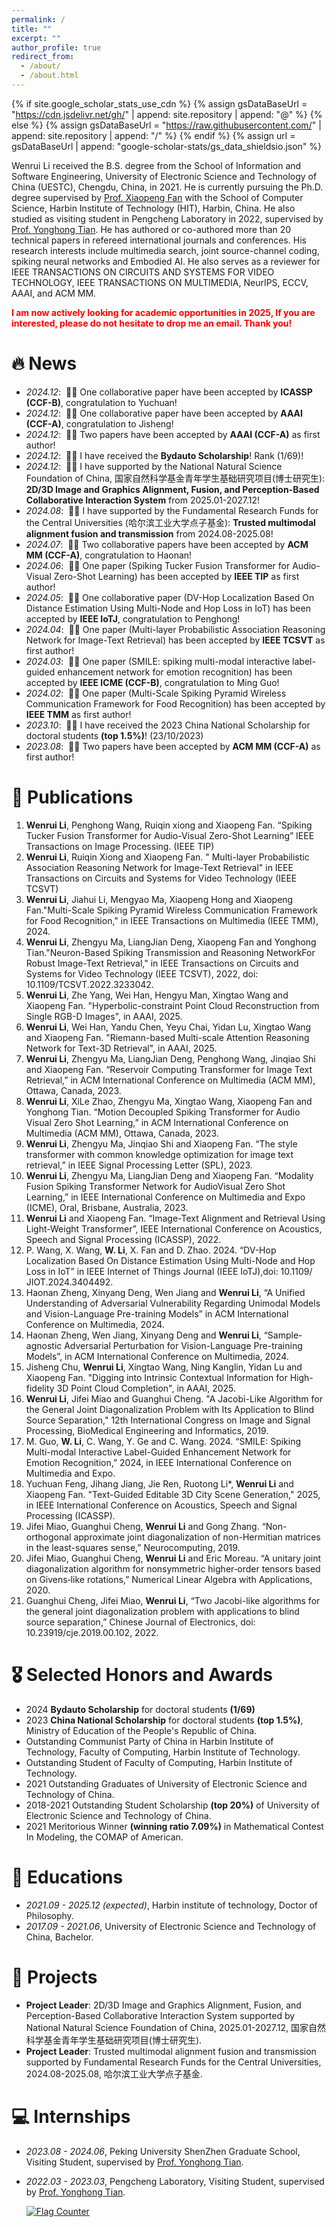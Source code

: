 ```yaml
---
permalink: /
title: ""
excerpt: ""
author_profile: true
redirect_from: 
  - /about/
  - /about.html
---
```


{% if site.google_scholar_stats_use_cdn %}
{% assign gsDataBaseUrl = "https://cdn.jsdelivr.net/gh/" | append: site.repository | append: "@" %}
{% else %}
{% assign gsDataBaseUrl = "https://raw.githubusercontent.com/" | append: site.repository | append: "/" %}
{% endif %}
{% assign url = gsDataBaseUrl | append: "google-scholar-stats/gs_data_shieldsio.json" %}

<span class='anchor' id='about-me'></span>

Wenrui Li received the B.S. degree from the School of Information and Software Engineering, University of Electronic Science and Technology of China (UESTC), Chengdu, China, in 2021. He is currently pursuing the Ph.D. degree supervised by [Prof. Xiaopeng Fan](http://homepage.hit.edu.cn/xiaopengfan) with the School of Computer Science, Harbin Institute of Technology (HIT), Harbin, China. He also studied as visiting student in Pengcheng Laboratory in 2022, supervised by [Prof. Yonghong Tian](https://www.pkuml.org/staff/yhtian-cn.html). He has authored or co-authored more than 20 technical papers in refereed international journals and conferences. His research interests include multimedia search, joint source-channel coding, spiking neural networks and Embodied AI. He also serves as a reviewer for IEEE TRANSACTIONS ON CIRCUITS AND SYSTEMS FOR VIDEO TECHNOLOGY, IEEE TRANSACTIONS ON MULTIMEDIA, NeurIPS, ECCV, AAAI, and ACM MM.

**<font color='red'>I am now actively looking for academic opportunities in 2025, If you are interested, please do not hesitate to drop me an email. Thank you!</font>**


# 🔥 News
- *2024.12*: &nbsp;🎉🎉 One collaborative paper have been accepted by **ICASSP (CCF-B)**, congratulation to Yuchuan! 
- *2024.12*: &nbsp;🎉🎉 One collaborative paper have been accepted by **AAAI (CCF-A)**, congratulation to Jisheng! 
- *2024.12*: &nbsp;🎉🎉 Two papers have been accepted by **AAAI (CCF-A)** as first author! 
- *2024.12*: &nbsp;🎉🎉 I have received the **Bydauto Scholarship**! Rank (1/69)!
- *2024.12*: &nbsp;🎉🎉 I have supported by the National Natural Science Foundation of China, 国家自然科学基金青年学生基础研究项目(博士研究生): **2D/3D Image and Graphics Alignment, Fusion, and Perception-Based Collaborative Interaction System** from 2025.01-2027.12!
- *2024.08*: &nbsp;🎉🎉 I have supported by the Fundamental Research Funds for the Central Universities (哈尔滨工业大学点子基金): **Trusted multimodal alignment fusion and transmission** from 2024.08-2025.08!
- *2024.07*: &nbsp;🎉🎉 Two collaborative papers have been accepted by **ACM MM (CCF-A)**, congratulation to Haonan! 
- *2024.06*: &nbsp;🎉🎉 One paper (Spiking Tucker Fusion Transformer for Audio-Visual Zero-Shot Learning) has been accepted by **IEEE TIP** as first author!
- *2024.05*: &nbsp;🎉🎉 One collaborative paper (DV-Hop Localization Based On Distance Estimation Using Multi-Node and Hop Loss in IoT) has been accepted by **IEEE IoTJ**, congratulation to Penghong! 
- *2024.04*: &nbsp;🎉🎉 One paper (Multi-layer Probabilistic Association Reasoning Network for Image-Text Retrieval) has been accepted by **IEEE TCSVT** as first author! 
- *2024.03*: &nbsp;🎉🎉 One paper (SMILE: spiking multi-modal interactive label-guided enhancement network for emotion recognition) has been accepted by **IEEE ICME (CCF-B)**, congratulation to Ming Guo! 
- *2024.02*: &nbsp;🎉🎉 One paper (Multi-Scale Spiking Pyramid Wireless Communication Framework for Food Recognition) has been accepted by **IEEE TMM** as first author! 
- *2023.10*: &nbsp;🎉🎉 I have received the 2023 China National Scholarship for doctoral students **(top 1.5%)**! (23/10/2023)
- *2023.08*: &nbsp;🎉🎉 Two papers have been accepted by **ACM MM (CCF-A)** as first author! 

# 📝 Publications 
1. **Wenrui Li**, Penghong Wang, Ruiqin xiong and Xiaopeng Fan. “Spiking Tucker Fusion Transformer for Audio-Visual Zero-Shot Learning” IEEE Transactions on Image Processing. (IEEE TIP)
2. **Wenrui Li**, Ruiqin Xiong and Xiaopeng Fan. " Multi-layer Probabilistic Association Reasoning Network for Image-Text Retrieval" in IEEE Transactions on Circuits and Systems for Video Technology (IEEE TCSVT)
3. **Wenrui Li**, Jiahui Li, Mengyao Ma, Xiaopeng Hong and Xiaopeng Fan."Multi-Scale Spiking Pyramid Wireless Communication Framework for Food Recognition," in IEEE Transactions on Multimedia (IEEE TMM), 2024.
4. **Wenrui Li**, Zhengyu Ma, LiangJian Deng, Xiaopeng Fan and Yonghong Tian."Neuron-Based Spiking Transmission and Reasoning NetworkFor Robust Image-Text Retrieval," in IEEE Transactions on Circuits and Systems for Video Technology (IEEE TCSVT), 2022, doi: 10.1109/TCSVT.2022.3233042.
5. **Wenrui Li**, Zhe Yang, Wei Han, Hengyu Man, Xingtao Wang and Xiaopeng Fan. "Hyperbolic-constraint Point Cloud Reconstruction from Single RGB-D Images", in AAAI, 2025.
6. **Wenrui Li**, Wei Han, Yandu Chen, Yeyu Chai, Yidan Lu, Xingtao Wang and Xiaopeng Fan. "Riemann-based Multi-scale Attention Reasoning Network for Text-3D Retrieval", in AAAI, 2025.
7. **Wenrui Li**, Zhengyu Ma, LiangJian Deng, Penghong Wang, Jinqiao Shi and Xiaopeng Fan. “Reservoir Computing Transformer for Image Text Retrieval,” in ACM International Conference on Multimedia (ACM MM), Ottawa, Canada, 2023.
8. **Wenrui Li**, XiLe Zhao, Zhengyu Ma, Xingtao Wang, Xiaopeng Fan and Yonghong Tian. “Motion Decoupled Spiking Transformer for Audio Visual Zero Shot Learning,” in ACM International Conference on Multimedia (ACM MM), Ottawa, Canada, 2023.
9. **Wenrui Li**, Zhengyu Ma, Jinqiao Shi and Xiaopeng Fan. “The style transformer with common knowledge optimization for image text retrieval,” in IEEE Signal Processing Letter (SPL), 2023.
10. **Wenrui Li**, Zhengyu Ma, LiangJian Deng and Xiaopeng Fan. “Modality Fusion Spiking Transformer Network for AudioVisual Zero Shot Learning,” in IEEE International Conference on Multimedia and Expo (ICME), Oral, Brisbane, Australia, 2023.
11. **Wenrui Li** and Xiaopeng Fan. “Image-Text Alignment and Retrieval Using Light-Weight Transformer”, IEEE International Conference on Acoustics, Speech and Signal Processing (ICASSP), 2022.
12. P. Wang, X. Wang, **W. Li**, X. Fan and D. Zhao. 2024. “DV-Hop Localization Based On Distance Estimation Using Multi-Node and Hop Loss in IoT” in IEEE Internet of Things Journal (IEEE IoTJ),doi: 10.1109/ JIOT.2024.3404492.
13. Haonan Zheng, Xinyang Deng, Wen Jiang and **Wenrui Li**, “A Unified Understanding of Adversarial Vulnerability Regarding Unimodal Models and Vision-Language Pre-training Models” in ACM International Conference on Multimedia, 2024.
14. Haonan Zheng, Wen Jiang, Xinyang Deng and **Wenrui Li**, “Sample-agnostic Adversarial Perturbation for Vision-Language Pre-training Models”, in ACM International Conference on Multimedia, 2024.
15. Jisheng Chu, **Wenrui Li**, Xingtao Wang, Ning Kanglin, Yidan Lu and Xiaopeng Fan. "Digging into Intrinsic Contextual Information for High-fidelity 3D Point Cloud Completion", in AAAI, 2025.
16. **Wenrui Li**, Jifei Miao and Guanghui Cheng. "A Jacobi-Like Algorithm for the General Joint Diagonalization Problem with Its Application to Blind Source Separation," 12th International Congress on Image and Signal Processing, BioMedical Engineering and Informatics, 2019.
17. M. Guo, **W. Li**, C. Wang, Y. Ge and C. Wang. 2024. “SMILE: Spiking Multi-modal Interactive Label-Guided Enhancement Network for Emotion Recognition,” 2024, in IEEE International Conference on Multimedia and Expo.
18. Yuchuan Feng, Jihang Jiang, Jie Ren, Ruotong Li*, **Wenrui Li** and Xiaopeng Fan. "Text-Guided Editable 3D City Scene Generation," 2025, in IEEE International Conference on Acoustics, Speech and Signal Processing (ICASSP).
19. Jifei Miao, Guanghui Cheng, **Wenrui Li** and Gong Zhang. “Non-orthogonal approximate joint diagonalization of non-Hermitian matrices in the least-squares sense,” Neurocomputing, 2019.
20. Jifei Miao, Guanghui Cheng, **Wenrui Li** and Eric Moreau. “A unitary joint diagonalization algorithm for nonsymmetric higher‐order tensors based on Givens‐like rotations,” Numerical Linear Algebra with Applications, 2020.
21. Guanghui Cheng, Jifei Miao, **Wenrui Li**, “Two Jacobi-like algorithms for the general joint diagonalization problem with applications to blind source separation,” Chinese Journal of Electronics, doi: 10.23919/cje.2019.00.102, 2022.


# 🎖 Selected Honors and Awards
- 2024 **Bydauto Scholarship** for doctoral students **(1/69)**
- 2023 **China National Scholarship** for doctoral students **(top 1.5%)**, Ministry of Education of the People's Republic of China.
- Outstanding Communist Party of China in Harbin Institute of Technology, Faculty of Computing, Harbin Institute of Technology.
- Outstanding Student of Faculty of Computing, Harbin Institute of Technology.
- 2021 Outstanding Graduates of University of Electronic Science and Technology of China.
- 2018-2021 Outstanding Student Scholarship **(top 20%)** of University of Electronic Science and Technology of China.
- 2021 Meritorious Winner **(winning ratio 7.09%)** in Mathematical Contest In Modeling, the COMAP of American.

# 📖 Educations
- *2021.09 - 2025.12 (expected)*, Harbin institute of technology, Doctor of Philosophy.
- *2017.09 - 2021.06*, University of Electronic Science and Technology of China, Bachelor. 

# 📕 Projects
- **Project Leader**: 2D/3D Image and Graphics Alignment, Fusion, and Perception-Based Collaborative Interaction System supported by National Natural Science Foundation of China, 2025.01-2027.12, 国家自然科学基金青年学生基础研究项目(博士研究生).
- **Project Leader**: Trusted multimodal alignment fusion and transmission supported by Fundamental Research Funds for the Central Universities, 2024.08-2025.08, 哈尔滨工业大学点子基金. 
 
# 💻 Internships
- *2023.08 - 2024.06*, Peking University ShenZhen Graduate School, Visiting Student, supervised by [Prof. Yonghong Tian](https://www.pkuml.org/staff/yhtian-cn.html).
- *2022.03 - 2023.03*, Pengcheng Laboratory, Visiting Student, supervised by [Prof. Yonghong Tian](https://www.pkuml.org/staff/yhtian-cn.html).

  <a href="https://info.flagcounter.com/4pMS"><img src="https://s05.flagcounter.com/map/4pMS/size_s/txt_000000/border_CCCCCC/pageviews_1/viewers_0/flags_0/" alt="Flag Counter" border="0"></a>
